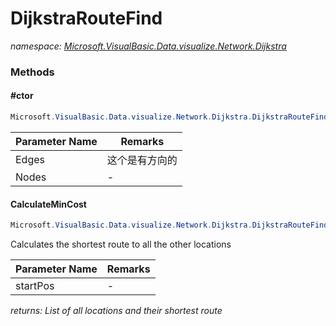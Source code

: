﻿# DijkstraRouteFind
_namespace: <a href="#" onClick="load('/docs/Microsoft.VisualBasic.Data.visualize.Network.Dijkstra/index.md')">Microsoft.VisualBasic.Data.visualize.Network.Dijkstra</a>_





### Methods

#### #ctor
```csharp
Microsoft.VisualBasic.Data.visualize.Network.Dijkstra.DijkstraRouteFind.#ctor(System.Collections.Generic.IEnumerable{Microsoft.VisualBasic.Data.visualize.Network.Dijkstra.Connection},System.Collections.Generic.IEnumerable{Microsoft.VisualBasic.Data.visualize.Network.FileStream.Node})
```


|Parameter Name|Remarks|
|--------------|-------|
|Edges|这个是有方向的|
|Nodes|-|


#### CalculateMinCost
```csharp
Microsoft.VisualBasic.Data.visualize.Network.Dijkstra.DijkstraRouteFind.CalculateMinCost(Microsoft.VisualBasic.Data.visualize.Network.FileStream.Node)
```
Calculates the shortest route to all the other locations

|Parameter Name|Remarks|
|--------------|-------|
|startPos|-|


_returns: List of all locations and their shortest route_


